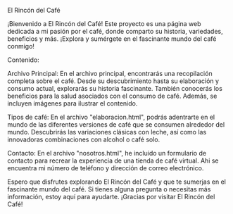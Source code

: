 El Rincón del Café


¡Bienvenido a El Rincón del Café! Este proyecto es una página web dedicada a mi pasión por el café, donde comparto su historia, variedades, beneficios y más. ¡Explora y sumérgete en el fascinante mundo del café conmigo!

Contenido:

Archivo Principal: En el archivo principal, encontrarás una recopilación completa sobre el café. Desde su descubrimiento hasta su elaboración y consumo actual, explorarás su historia fascinante. También conocerás los beneficios para la salud asociados con el consumo de café. Además, se incluyen imágenes para ilustrar el contenido.


Tipos de café: En el archivo "elaboracion.html", podrás adentrarte en el mundo de las diferentes versiones de café que se consumen alrededor del mundo. Descubrirás las variaciones clásicas con leche, así como las innovadoras combinaciones con alcohol o café solo.


Contacto:  En el archivo "nosotros.html", he incluido un formulario de contacto para recrear la experiencia de una tienda de café virtual. Ahi se encuentra mi número de teléfono y dirección de correo electrónico.

Espero que disfrutes explorando El Rincón del Café y que te sumerjas en el fascinante mundo del café. Si tienes alguna pregunta o necesitas más información, estoy aquí para ayudarte. ¡Gracias por visitar El Rincón del Café!
